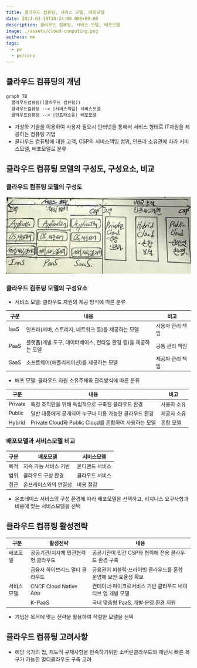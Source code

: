 ```yaml
---
title: 클라우드 컴퓨팅, 서비스 모델, 배포모델
date: 2024-03-10T10:24:00.000+09:00
description: 클라우드 컴퓨팅, 서비스 모델, 배포모델
image: ./assets/cloud-computing.png
authors: me
tags:
  - pe
  - pe/conv
---
```


## 클라우드 컴퓨팅의 개념

```mermaid
graph TB
  클라우드컴퓨팅((클라우드 컴퓨팅))
  클라우드컴퓨팅 --> |서비스책임| 서비스모델
  클라우드컴퓨팅 --> |인프라소유| 배포모델
```

- 가상화 기술을 이용하여 사용자 필요시 인터넷을 통해서 서비스 형태로 IT자원을 제공하는 컴퓨팅 기법
- 클라우드 컴퓨팅에 대한 고객, CSP의 서비스책임 범위, 인프라 소유권에 따라 서비스모델, 배포모델로 분류

## 클라우드 컴퓨팅 모델의 구성도, 구성요소, 비교

### 클라우드 컴퓨팅 모델의 구성도

![cloud computing model](./assets/cloud-computing-model.jpg)

### 클라우드 컴퓨팅 모델의 구성요소

- 서비스 모델: 클라우드 자원의 제공 방식에 따른 분류

| 구분 | 내용 | 비고 |
| --- | --- | --- |
| IaaS | 인프라(서버, 스토리지, 네트워크 등)를 제공하는 모델 | 사용자 관리 책임 |
| PaaS | 플랫폼(개발 도구, 데이터베이스, 런타임 환경 등)을 제공하는 모델 | 공통 관리 책임 |
| SaaS | 소프트웨어(애플리케이션)를 제공하는 모델 | 제공자 관리 책임 |

- 배포 모델: 클라우드 자원 소유주체와 관리방식에 따른 분류

| 구분 | 내용 | 비고 |
| --- | --- | --- |
| Private | 특정 조직만을 위해 독립적으로 구축된 클라우드 환경 | 사용자 소유 |
| Public | 일반 대중에게 공개되어 누구나 이용 가능한 클라우드 환경 | 제공자 소유 |
| Hybrid | Private Cloud와 Public Cloud를 혼합하여 사용하는 모델 | 혼합 모델 |

### 배포모델과 서비스모델 비교

| 구분 | 배포모델 | 서비스모델 |
| --- | --- | --- |
| 목적 | 지속 가능 서비스 기반 | 온디맨드 서비스 |
| 범위 | 클라우드 구성 환경 | 클라우드 서비스 |
| 접근 | 온프레미스와의 연결성 | 비용 절감 |

- 온프레미스 서비스의 구성 환경에 따라 배포모델을 선택하고, 비지니스 요구사항과 비용에 맞는 서비스모델을 선택

## 클라우드 컴퓨팅 활성전략

| 구분 | 활성전략 | 내용 |
| --- | --- | --- |
| 배포모델 | 공공기관/지자체 민관협력형 클라우드 | 공공기관이 민간 CSP와 협력해 전용 클라우드 환경 구축 |
| | 금융사 하이브리드 멀티 클라우드 | 금융권이 퍼블릭·프라이빗 클라우드를 혼합 운영해 보안·효율성 확보 |
| 서비스모델 | CNCF Cloud Native App | 컨테이너·마이크로서비스 기반 클라우드 네이티브 앱 개발 모델 |
| | K-PaaS | 국내 맞춤형 PaaS, 개발·운영 환경 지원 |

- 기업은 목적에 맞는 전략을 활용하여 적절한 모델을 선택

## 클라우드 컴퓨팅 고려사항

- 해당 국가의 법, 제도적 규제사항을 만족하기위한 소버린클라우드와 재난시 빠른 복구가 가능한 멀티클라우드 구축 고려
